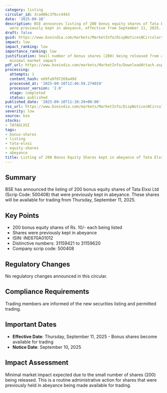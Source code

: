 ```yaml
---
category: listing
circular_id: 3ca486c3f6cc4443
date: '2025-09-10'
description: BSE announces listing of 200 bonus equity shares of Tata Elxsi Ltd that
  were previously kept in abeyance, effective from September 11, 2025.
draft: false
guid: https://www.bseindia.com/markets/MarketInfo/DispNoticesNCirculars.aspx?Noticeid={28087A8A-8252-4ED9-87BC-58C6ACC272E0}&noticeno=20250910-17&dt=09/10/2025&icount=17&totcount=46&flag=0
impact: low
impact_ranking: low
importance_ranking: low
justification: Small number of bonus shares (200) being released from abeyance has
  minimal market impact
pdf_url: https://www.bseindia.com/markets/MarketInfo/DownloadAttach.aspx?id=20250910-17&attachedId=
processing:
  attempts: 1
  content_hash: e69fa9f07269a49d
  processed_at: '2025-09-10T12:46:59.274019'
  processor_version: '2.0'
  stage: completed
  status: published
published_date: '2025-09-10T11:10:29+00:00'
rss_url: https://www.bseindia.com/markets/MarketInfo/DispNoticesNCirculars.aspx?Noticeid={28087A8A-8252-4ED9-87BC-58C6ACC272E0}&noticeno=20250910-17&dt=09/10/2025&icount=17&totcount=46&flag=0
severity: low
source: bse
stocks:
- TATAELXSI
tags:
- bonus-shares
- listing
- tata-elxsi
- equity-shares
- abeyance
title: Listing of 200 Bonus Equity Shares kept in abeyance of Tata Elxsi Ltd
---
```


## Summary

BSE has announced the listing of 200 bonus equity shares of Tata Elxsi Ltd (Scrip Code: 500408) that were previously kept in abeyance. These shares will be available for trading from Thursday, September 11, 2025.

## Key Points

- 200 bonus equity shares of Rs. 10/- each being listed
- Shares were previously kept in abeyance
- ISIN: INE670A01012
- Distinctive numbers: 31159421 to 31159620
- Company scrip code: 500408

## Regulatory Changes

No regulatory changes announced in this circular.

## Compliance Requirements

Trading members are informed of the new securities listing and permitted trading.

## Important Dates

- **Effective Date**: Thursday, September 11, 2025 - Bonus shares become available for trading
- **Notice Date**: September 10, 2025

## Impact Assessment

Minimal market impact expected due to the small number of shares (200) being released. This is a routine administrative action for shares that were previously held in abeyance being made available for trading.